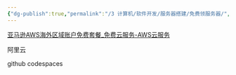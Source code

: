 ```yaml
---
{"dg-publish":true,"permalink":"/3 计算机/软件开发/服务器搭建/免费领服务器/","title":"免费领服务器"}
---
```



[亚马逊AWS海外区域账户免费套餐\_免费云服务-AWS云服务](https://mic.anruicloud.com/url/27)

阿里云

github codespaces